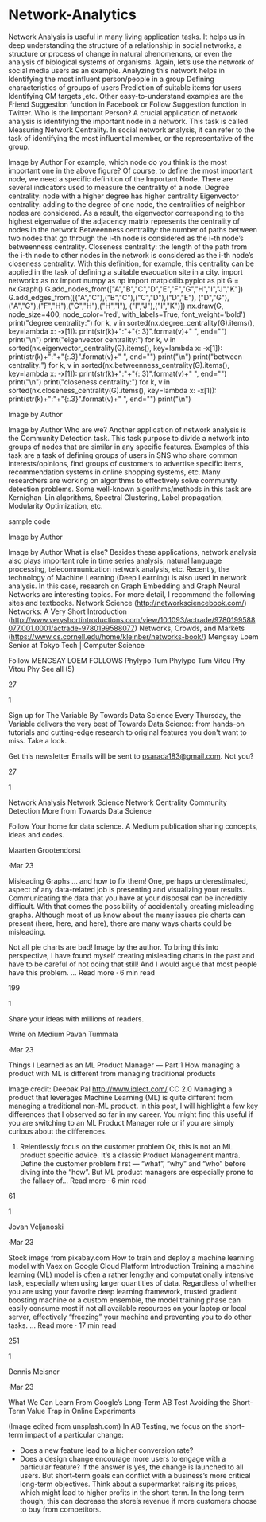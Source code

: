 # Network-Analytics
Network Analysis is useful in many living application tasks. It helps us in deep understanding the structure of a relationship in social networks, a structure or process of change in natural phenomenons, or even the analysis of biological systems of organisms.
Again, let’s use the network of social media users as an example. Analyzing this network helps in
Identifying the most influent person/people in a group
Defining characteristics of groups of users
Prediction of suitable items for users
Identifying CM targets ,etc.
Other easy-to-understand examples are the Friend Suggestion function in Facebook or Follow Suggestion function in Twitter.
Who is the Important Person?
A crucial application of network analysis is identifying the important node in a network. This task is called Measuring Network Centrality. In social network analysis, it can refer to the task of identifying the most influential member, or the representative of the group.

Image by Author
For example, which node do you think is the most important one in the above figure?
Of course, to define the most important node, we need a specific definition of the Important Node. There are several indicators used to measure the centrality of a node.
Degree centrality: node with a higher degree has higher centrality
Eigenvector centrality: adding to the degree of one node, the centralities of neighbor nodes are considered. As a result, the eigenvector corresponding to the highest eigenvalue of the adjacency matrix represents the centrality of nodes in the network
Betweenness centrality: the number of paths between two nodes that go through the i-th node is considered as the i-th node’s betweenness centrality.
Closeness centrality: the length of the path from the i-th node to other nodes in the network is considered as the i-th node’s closeness centrality. With this definition, for example, this centrality can be applied in the task of defining a suitable evacuation site in a city.
import networkx as nx
import numpy as np
import matplotlib.pyplot as plt
G = nx.Graph()
G.add_nodes_from(["A","B","C","D","E","F","G","H","I","J","K"])
G.add_edges_from([("A","C"),("B","C"),("C","D"),("D","E"),
("D","G"),("A","G"),("F","H"),("G","H"),("H","I"),
("I","J"),("I","K")])
nx.draw(G, node_size=400, node_color='red', with_labels=True, font_weight='bold')
print("degree centrality:")
for k, v in sorted(nx.degree_centrality(G).items(), key=lambda x: -x[1]):
      print(str(k)+":"+"{:.3}".format(v)+" ", end="")
print("\n")
print("eigenvector centrality:")
for k, v in sorted(nx.eigenvector_centrality(G).items(), key=lambda x: -x[1]):
      print(str(k)+":"+"{:.3}".format(v)+" ", end="")
print("\n")
print("between centrality:")
for k, v in sorted(nx.betweenness_centrality(G).items(), key=lambda x: -x[1]):
      print(str(k)+":"+"{:.3}".format(v)+" ", end="")
print("\n")
print("closeness centrality:")
for k, v in sorted(nx.closeness_centrality(G).items(), key=lambda x: -x[1]):
      print(str(k)+":"+"{:.3}".format(v)+" ", end="")
print("\n")

Image by Author

Image by Author
Who are we?
Another application of network analysis is the Community Detection task. This task purpose to divide a network into groups of nodes that are similar in any specific features. Examples of this task are a task of defining groups of users in SNS who share common interests/opinions, find groups of customers to advertise specific items, recommendation systems in online shopping systems, etc.
Many researchers are working on algorithms to effectively solve community detection problems. Some well-known algorithms/methods in this task are Kernighan-Lin algorithms, Spectral Clustering, Label propagation, Modularity Optimization, etc.

sample code

Image by Author

Image by Author
What is else?
Besides these applications, network analysis also plays important role in time series analysis, natural language processing, telecommunication network analysis, etc. Recently, the technology of Machine Learning (Deep Learning) is also used in network analysis. In this case, research on Graph Embedding and Graph Neural Networks are interesting topics.
For more detail, I recommend the following sites and textbooks.
Network Science (http://networksciencebook.com/)
Networks: A Very Short Introduction
(http://www.veryshortintroductions.com/view/10.1093/actrade/9780199588077.001.0001/actrade-9780199588077)
Networks, Crowds, and Markets
(https://www.cs.cornell.edu/home/kleinber/networks-book/)
Mengsay Loem
Senior at Tokyo Tech | Computer Science

Follow
MENGSAY LOEM FOLLOWS
Phylypo Tum
Phylypo Tum
Vitou Phy
Vitou Phy
See all (5)

27


1


Sign up for The Variable
By Towards Data Science
Every Thursday, the Variable delivers the very best of Towards Data Science: from hands-on tutorials and cutting-edge research to original features you don't want to miss. Take a look.

Get this newsletter
Emails will be sent to psarada183@gmail.com.
Not you?

27


1




Network Analysis
Network Science
Network Centrality
Community Detection
More from Towards Data Science

Follow
Your home for data science. A Medium publication sharing concepts, ideas and codes.

Maarten Grootendorst

·Mar 23

Misleading Graphs
… and how to fix them!
One, perhaps underestimated, aspect of any data-related job is presenting and visualizing your results. Communicating the data that you have at your disposal can be incredibly difficult. With that comes the possibility of accidentally creating misleading graphs.
Although most of us know about the many issues pie charts can present (here, here, and here), there are many ways charts could be misleading.

Not all pie charts are bad! Image by the author.
To bring this into perspective, I have found myself creating misleading charts in the past and have to be careful of not doing that still!
And I would argue that most people have this problem. …
Read more · 6 min read

199


1




Share your ideas with millions of readers.

Write on Medium
Pavan Tummala

·Mar 23

Things I Learned as an ML Product Manager — Part 1
How managing a product with ML is different from managing traditional products

Image credit: Deepak Pal http://www.iqlect.com/ CC 2.0
Managing a product that leverages Machine Learning (ML) is quite different from managing a traditional non-ML product. In this post, I will highlight a few key differences that I observed so far in my career. You might find this useful if you are switching to an ML Product Manager role or if you are simply curious about the differences.
1. Relentlessly focus on the customer problem
Ok, this is not an ML product specific advice. It’s a classic Product Management mantra. Define the customer problem first — “what”, “why” and “who” before diving into the “how”.
But ML product managers are especially prone to the fallacy of…
Read more · 6 min read

61


1




Jovan Veljanoski

·Mar 23


Stock image from pixabay.com
How to train and deploy a machine learning model with Vaex on Google Cloud Platform
Introduction
Training a machine learning (ML) model is often a rather lengthy and computationally intensive task, especially when using larger quantities of data.
Regardless of whether you are using your favorite deep learning framework, trusted gradient boosting machine or a custom ensemble, the model training phase can easily consume most if not all available resources on your laptop or local server, effectively “freezing” your machine and preventing you to do other tasks. …
Read more · 17 min read

251


1




Dennis Meisner

·Mar 23

What We Can Learn From Google’s Long-Term AB Test
Avoiding the Short-Term Value Trap in Online Experiments

(Image edited from unsplash.com)
In AB Testing, we focus on the short-term impact of a particular change:
- Does a new feature lead to a higher conversion rate?
- Does a design change encourage more users to engage with a particular feature?
If the answer is yes, the change is launched to all users.
But short-term goals can conflict with a business’s more critical long-term objectives. Think about a supermarket raising its prices, which might lead to higher profits in the short-term. In the long-term though, this can decrease the store’s revenue if more customers choose to buy from competitors.
